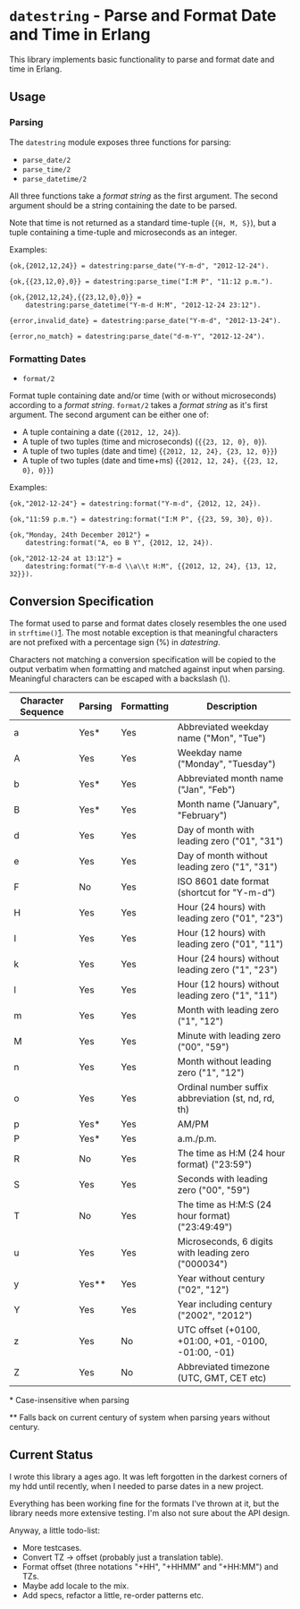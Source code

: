 `datestring` - Parse and Format Date and Time in Erlang
=======================================================

This library implements basic functionality to parse and format date and time
in Erlang.

## Usage

### Parsing

The `datestring` module exposes three functions for parsing:

* `parse_date/2`
* `parse_time/2`
* `parse_datetime/2`

All three functions take a *format string* as the first argument. The second
argument should be a string containing the date to be parsed.

Note that time is not returned as a standard time-tuple (`{H, M, S}`), but
a tuple containing a time-tuple and microseconds as an integer.

Examples:

    {ok,{2012,12,24}} = datestring:parse_date("Y-m-d", "2012-12-24").

    {ok,{{23,12,0},0}} = datestring:parse_time("I:M P", "11:12 p.m.").

    {ok,{2012,12,24},{{23,12,0},0}} =
        datestring:parse_datetime("Y-m-d H:M", "2012-12-24 23:12").

    {error,invalid_date} = datestring:parse_date("Y-m-d", "2012-13-24").

    {error,no_match} = datestring:parse_date("d-m-Y", "2012-12-24").

### Formatting Dates

* `format/2`

Format tuple containing date and/or time (with or without microseconds)
according to a *format string*. `format/2` takes a *format string* as it's
first argument. The second argument can be either one of:

* A tuple containing a date (`{2012, 12, 24}`).
* A tuple of two tuples (time and microseconds) (`{{23, 12, 0}, 0}`).
* A tuple of two tuples (date and time) {`{2012, 12, 24}, {23, 12, 0}}`)
* A tuple of two tuples (date and time+ms) {`{2012, 12, 24}, {{23, 12, 0}, 0}}`)

Examples:

    {ok,"2012-12-24"} = datestring:format("Y-m-d", {2012, 12, 24}).

    {ok,"11:59 p.m."} = datestring:format("I:M P", {{23, 59, 30}, 0}).

    {ok,"Monday, 24th December 2012"} =
        datestring:format("A, eo B Y", {2012, 12, 24}).

    {ok,"2012-12-24 at 13:12"} =
        datestring:format("Y-m-d \\a\\t H:M", {{2012, 12, 24}, {13, 12, 32}}). 

## Conversion Specification

The format used to parse and format dates closely resembles the one used
in `strftime()`[1]. The most notable exception is that meaningful characters
are not prefixed with a percentage sign (%) in *datestring*.

Characters not matching a conversion specification will be copied to the
output verbatim when formatting and matched against input when parsing.
Meaningful characters can be escaped with a backslash (\\).

<table>
    <thead>
        <tr>
            <th>Character Sequence</th>
            <th>Parsing</th>
            <th>Formatting</th>
            <th>Description</th>
        </tr>
    </thead>
    <tbody>
        <tr>
            <td>a</td>
            <td>Yes*</td>
            <td>Yes</td>
            <td>Abbreviated weekday name ("Mon", "Tue")</td>
        </tr>
        <tr>
            <td>A</td>
            <td>Yes</td>
            <td>Yes</td>
            <td>Weekday name ("Monday", "Tuesday")</td>
        </tr>
        <tr>
            <td>b</td>
            <td>Yes*</td>
            <td>Yes</td>
            <td>Abbreviated month name ("Jan", "Feb")</td>
        </tr>
        <tr>
            <td>B</td>
            <td>Yes*</td>
            <td>Yes</td>
            <td>Month name ("January", "February")</td>
        </tr>
        <tr>
            <td>d</td>
            <td>Yes</td>
            <td>Yes</td>
            <td>Day of month with leading zero ("01", "31")</td>
        </tr>
        <tr>
            <td>e</td>
            <td>Yes</td>
            <td>Yes</td>
            <td>Day of month without leading zero ("1", "31")</td>
        </tr>
        <tr>
            <td>F</td>
            <td>No</td>
            <td>Yes</td>
            <td>ISO 8601 date format (shortcut for "Y-m-d")</td>
        </tr>
        <tr>
            <td>H</td>
            <td>Yes</td>
            <td>Yes</td>
            <td>Hour (24 hours) with leading zero ("01", "23")</td>
        </tr>
        <tr>
            <td>I</td>
            <td>Yes</td>
            <td>Yes</td>
            <td>Hour (12 hours) with leading zero ("01", "11")</td>
        </tr>
        <tr>
            <td>k</td>
            <td>Yes</td>
            <td>Yes</td>
            <td>Hour (24 hours) without leading zero ("1", "23")</td>
        </tr>
        <tr>
            <td>l</td>
            <td>Yes</td>
            <td>Yes</td>
            <td>Hour (12 hours) without leading zero ("1", "11")</td>
        </tr>
        <tr>
            <td>m</td>
            <td>Yes</td>
            <td>Yes</td>
            <td>Month with leading zero ("1", "12")</td>
        </tr>
        <tr>
            <td>M</td>
            <td>Yes</td>
            <td>Yes</td>
            <td>Minute with leading zero ("00", "59")</td>
        </tr>
        <tr>
            <td>n</td>
            <td>Yes</td>
            <td>Yes</td>
            <td>Month without leading zero ("1", "12")</td>
        </tr>
        <tr>
            <td>o</td>
            <td>Yes</td>
            <td>Yes</td>
            <td>Ordinal number suffix abbreviation (st, nd, rd, th)</td>
        </tr>
        <tr>
            <td>p</td>
            <td>Yes*</td>
            <td>Yes</td>
            <td>AM/PM</td>
        </tr>
        <tr>
            <td>P</td>
            <td>Yes*</td>
            <td>Yes</td>
            <td>a.m./p.m.</td>
        </tr>
        <tr>
            <td>R</td>
            <td>No</td>
            <td>Yes</td>
            <td>The time as H:M (24 hour format) ("23:59")</td>
        </tr>
        <tr>
            <td>S</td>
            <td>Yes</td>
            <td>Yes</td>
            <td>Seconds with leading zero ("00", "59")</td>
        </tr>
        <tr>
            <td>T</td>
            <td>No</td>
            <td>Yes</td>
            <td>The time as H:M:S (24 hour format) ("23:49:49")</td>
        </tr>
        <tr>
            <td>u</td>
            <td>Yes</td>
            <td>Yes</td>
            <td>Microseconds, 6 digits with leading zero ("000034")</td>
        </tr>
        <tr>
            <td>y</td>
            <td>Yes**</td>
            <td>Yes</td>
            <td>Year without century ("02", "12")</td>
        </tr>
        <tr>
            <td>Y</td>
            <td>Yes</td>
            <td>Yes</td>
            <td>Year including century ("2002", "2012")</td>
        </tr>
        <tr>
            <td>z</td>
            <td>Yes</td>
            <td>No</td>
            <td>UTC offset (+0100, +01:00, +01, -0100, -01:00, -01)</td>
        </tr>
        <tr>
            <td>Z</td>
            <td>Yes</td>
            <td>No</td>
            <td>Abbreviated timezone (UTC, GMT, CET etc)</td>
        </tr>
    </tbody>
</table>

\* Case-insensitive when parsing

\*\* Falls back on current century of system when parsing years without
century.

Current Status
--------------

I wrote this library a ages ago. It was left forgotten in the darkest corners
of my hdd until recently, when I needed to parse dates in a new project.

Everything has been working fine for the formats I've thrown at it, but the
library needs more extensive testing. I'm also not sure about the API design.

Anyway, a little todo-list:

* More testcases.
* Convert TZ -> offset (probably just a translation table).
* Format offset (three notations "+HH", "+HHMM" and "+HH:MM") and TZs.
* Maybe add locale to the mix.
* Add specs, refactor a little, re-order patterns etc.

[1]: http://www.manpagez.com/man/3/strftime/
